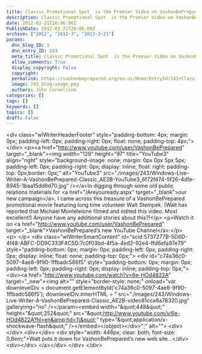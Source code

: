 ```yaml
---
title: Classic Promotional Spot  is the Premier Video on VashonBePrepared’s New YouTube Channel
description: Classic Promotional Spot  is the Premier Video on VashonBePrepared’s New YouTube Channel
date: 2012-03-21T20:06:00Z
PublishDate: 2012-03-21T20:06:00Z
archive: ["2012", "2012-3", "2012-3-21"]
params:
  dnn_blog_ID: 1
  dnn_entry_ID: 243
  meta_title: Classic Promotional Spot  is the Premier Video on VashonBePrepared’s New YouTube Channel
  allow_comments: True
  display_copyright: False
  copyright:
  permalink: https://vashonbeprepared.org/en-us/Home/EntryId/243/Classic-Promotional-Spot-is-the-Premier-Video-on-VashonBePrepared-rsquo-s-New-YouTube-Channel
  image: 243_blog-image.png
  authors: John Cornelison
categories: []
tags: []
keywords: []
topics: []
draft: False
---
```


&lt;div class=&quot;wlWriterHeaderFooter&quot; style=&quot;padding-bottom: 4px; margin: 0px; padding-left: 0px; padding-right: 0px; float: none; padding-top: 4px;&quot;&gt; &lt;/div&gt;
&lt;p&gt;&lt;a href=&quot;http://www.youtube.com/user/VashonBePrepared&quot; target=&quot;\_blank&quot;&gt;&lt;img width=&quot;129&quot; height=&quot;97&quot; title=&quot;YouTube3&quot; align=&quot;right&quot; style=&quot;background-image: none; margin: 0px 0px 5px 5px; padding-left: 0px; padding-right: 0px; display: inline; float: right; padding-top: 0px;border: 0px;&quot; alt=&quot;YouTube3&quot; src=&quot;./images/243/Windows-Live-Writer-A-VashonBePrepared-Classic_AE2B-YouTube3_6f72f474-5f26-4dfe-8945-1baa15dd8d70.jpg&quot; /&gt;&lt;/a&gt;In digging through some old public relations materials for &lt;a href=&quot;/Areyouready.aspx&quot; target=&quot;\_blank&quot;&gt;our new campaign&lt;/a&gt;, I came across this treasure of a VashonBePrepared promotional movie featuring long time volunteer Walt Stempek. (Walt has reported that Michael Monteleione filmed and edited this video. Most excellent!) Anyone have any additional stories about this?!&lt;/p&gt;
&lt;p&gt;Watch it on &lt;a href=&quot;http://www.youtube.com/user/VashonBePrepared&quot; target=&quot;\_blank&quot;&gt;VashonBePrepared’s new YouTube Channel&lt;/a&gt;:&lt;/p&gt;
&lt;p&gt;&#160;&lt;/p&gt;
&lt;div class=&quot;wlWriterSmartContent&quot; id=&quot;scid:5737277B-5D6D-4f48-ABFC-DD9C333F4C5D:7c0f03bd-4f5a-4ed2-92e4-ffd6efa97e79&quot; style=&quot;padding-bottom: 0px; margin: 0px; padding-left: 0px; padding-right: 0px; display: inline; float: none; padding-top: 0px;&quot;&gt;
&lt;div id=&quot;c74a36c0-5097-4ae8-9f90-1ffbadc586f5&quot; style=&quot;padding-bottom: 0px; margin: 0px; padding-left: 0px; padding-right: 0px; display: inline; padding-top: 0px;&quot;&gt;
&lt;div&gt;&lt;a href=&quot;http://www.youtube.com/watch?v=6e-HOd4822A&quot; target=&quot;\_new&quot;&gt;&lt;img alt=&quot;&quot; style=&quot;border-style: none;&quot; onload=&quot;var downlevelDiv = document.getElementById('c74a36c0-5097-4ae8-9f90-1ffbadc586f5'); downlevelDiv.innerHTML = &quot; src=&quot;./images/243/Windows-Live-Writer-A-VashonBePrepared-Classic_AE2B-video81cca8a78320.jpg&quot; galleryimg=&quot;no&quot; /&gt;&lt;\/param&gt;&lt;embed width=&quot;\&quot;448\&quot;&quot; height=&quot;\&quot;252\&quot;&quot; src=&quot;\&quot;http://www.youtube.com/v/6e-HOd4822A?hl=en&amp;hd=1\&quot;&quot; type=&quot;\&quot;application/x-shockwave-flash\&quot;&quot; /&gt;&lt;\/embed&gt;&lt;\/object&gt;&lt;\/div&gt;&quot;;&quot; alt=&quot;&quot;&gt;
&lt;div&gt;&lt;/div&gt;
&lt;div&gt;&lt;/div&gt;
&lt;div style=&quot;width: 448px; clear: both; font-size: 0.8em;&quot;&gt;Walt puts it down for VashonBePrepared’s new web site…&lt;/div&gt;
&lt;div&gt;&lt;/div&gt;
&lt;/a&gt;&lt;/div&gt;
&lt;/div&gt;
&lt;/div&gt;
